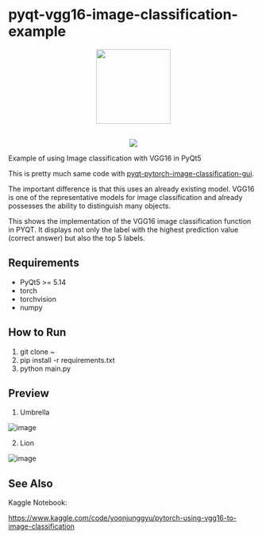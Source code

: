 # pyqt-vgg16-image-classification-example
<div align="center">
  <img src="https://user-images.githubusercontent.com/55078043/229002952-9afe57de-b0b6-400f-9628-b8e0044d3f7b.png" width="150px" height="150px"><br/><br/>
  
  [![](https://dcbadge.vercel.app/api/server/cHekprskVE)](https://discord.gg/cHekprskVE)
</div>

Example of using Image classification with VGG16 in PyQt5

This is pretty much same code with <a href="https://github.com/yjg30737/pyqt-pytorch-image-classification-gui.git">pyqt-pytorch-image-classification-gui</a>.

The important difference is that this uses an already existing model. VGG16 is one of the representative models for image classification and already possesses the ability to distinguish many objects.

This shows the implementation of the VGG16 image classification function in PYQT. It displays not only the label with the highest prediction value (correct answer) but also the top 5 labels.

## Requirements
* PyQt5 >= 5.14
* torch
* torchvision
* numpy

## How to Run
1. git clone ~
2. pip install -r requirements.txt
3. python main.py

## Preview
1. Umbrella

![image](https://github.com/yjg30737/pyqt-vgg16-image-classification-example/assets/55078043/9dd6eb47-767d-4633-acb8-c307d9736733)

2. Lion

![image](https://github.com/yjg30737/pyqt-vgg16-image-classification-example/assets/55078043/4a57ea57-6e6b-4f28-9f3f-f48a8fa903f4)

## See Also

Kaggle Notebook:

https://www.kaggle.com/code/yoonjunggyu/pytorch-using-vgg16-to-image-classification
